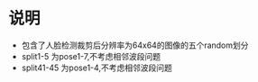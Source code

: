# 说明
- 包含了人脸检测裁剪后分辨率为64x64的图像的五个random划分
- split1-5 为pose1-7,不考虑相邻波段问题
- split41-45 为pose1-4,不考虑相邻波段问题
